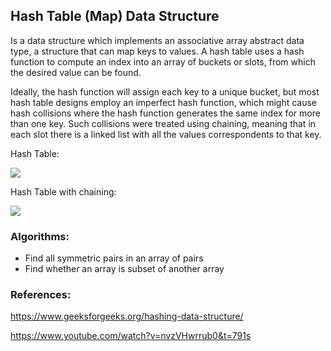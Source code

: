 
## Hash Table (Map) Data Structure

Is a data structure which implements an associative array abstract data type, a structure that can map keys to values. A hash table uses a hash function to compute an index into an array of buckets or slots, from which the desired value can be found.

Ideally, the hash function will assign each key to a unique bucket, but most hash table designs employ an imperfect hash function, which might cause hash collisions where the hash function generates the same index for more than one key. Such collisions were treated using chaining, meaning that in each slot there is a linked list with all the values correspondents to that key.

Hash Table:

![][hash]

Hash Table with chaining:

![][hash-collision]


### Algorithms:

- Find all symmetric pairs in an array of pairs 
- Find whether an array is subset of another array


### References:

https://www.geeksforgeeks.org/hashing-data-structure/

https://www.youtube.com/watch?v=nvzVHwrrub0&t=791s


[hash]:https://upload.wikimedia.org/wikipedia/commons/7/7d/Hash_table_3_1_1_0_1_0_0_SP.svg
[hash-collision]:https://upload.wikimedia.org/wikipedia/commons/d/d0/Hash_table_5_0_1_1_1_1_1_LL.svg

